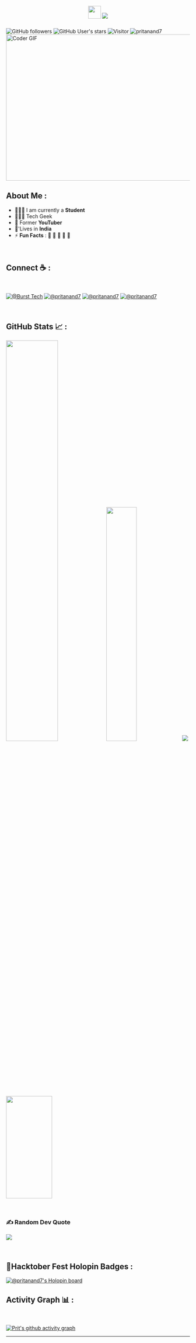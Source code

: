 <p align="center">
  <!-- Typing SVG by DenverCoder1 - https://github.com/DenverCoder1/readme-typing-svg -->
<img src="https://media.giphy.com/media/hvRJCLFzcasrR4ia7z/giphy.gif" width="35">
  <a href="https://github.com/DenverCoder1/readme-typing-svg">
    <img src="https://readme-typing-svg.demolab.com/?lines=Welcome%20to%20my%20GitHub Profile!;Self%20Proclaimed%20Programmer!;&font=Fira%20Code&center=true&width=440&height=45&color=f75c7e&vCenter=true&pause=1000&size=22" /></a>
</p>


### 

![GitHub followers](https://img.shields.io/github/followers/pritanand7?style=social)
![GitHub User's stars](https://img.shields.io/github/stars/pritanand7?style=social) 
![Visitor](https://visitor-badge.laobi.icu/badge?page_id=pritanand7.repoName) <img src="https://komarev.com/ghpvc/?username=pritanand7" alt="pritanand7" />
<img src="https://github.com/user-attachments/assets/d7330341-7c9c-4c89-84bf-a43389a0b8f7" alt="Coder GIF" width="600" height="400">

## About Me :

- 🧑🏻‍🎓 I am currently a **Student** 
- 🧑🏻‍💻 Tech Geek
- 🏢 Former **YouTuber**  
- 🏡'Lives in **India** 
- ⚡ **Fun Facts** : 🍕 🏉 🏏 🎥 🚞


<br>

## Connect ☕ :

<br>

[![@Burst Tech](https://github.com/pritanand7/pritanand7/assets/93637274/ce1066c3-aba3-4774-84bc-0a4b76775e50 "@BurstTech")](https://www.youtube.com/@BurstTech) 
[![@pritanand7](https://img.icons8.com/fluency/48/000000/twitter-squared.png "@pritanand7")](https://twitter.com/pritanand7) 
[![@pritanand7](https://img.icons8.com/fluency/48/000000/linkedin.png "@pritanand7")](https://linkedin.com/in/pritanand7) 
[![@pritanand7](https://img.icons8.com/fluency/48/000000/instagram-new.png "@pritanand7")](https://www.instagram.com/pritanand7) 

<br>

## GitHub Stats 📈 :

<span><picture><img src="https://github-readme-stats.vercel.app/api?username=pritanand7&show_icons=true&include_all_commits=true&theme=transparent&hide_border=false" width=53% height=53%/></picture> &nbsp;<picture><img src="https://github-readme-stats.vercel.app/api/top-langs/?username=pritanand7&langs_count=6&layout=compact&theme=transparent&hide_border=false" width=40.5% height=40.5%/></picture>
</span>
![](https://github-contributor-stats.vercel.app/api?username=pritanand7&limit=5&theme=transparent&combine_all_yearly_contributions=true)
<img src="https://github-readme-streak-stats.herokuapp.com/?user=pritanand7&theme=transparent&hide_border=false" width=50% height=280px/>

<br>

### ✍️ Random Dev Quote

![](https://quotes-github-readme.vercel.app/api?type=vetical&theme=default)

<br>



## 🎴Hacktober Fest Holopin Badges :

[![@pritanand7's Holopin board](https://holopin.me/@pritanand7)](https://holopin.io/@pritanand7)

## Activity Graph 📊 :

<br>

[![Prit's github activity graph](https://github-readme-activity-graph.vercel.app/graph?username=pritanand7)](https://github.com/pritanand7/github-readme-activity-graph)

---
